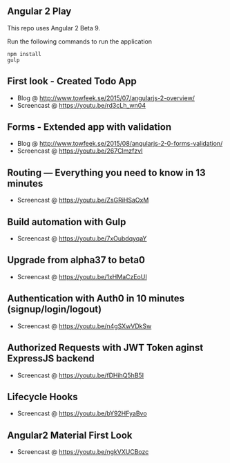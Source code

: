 ## Angular 2 Play

This repo uses Angular 2 Beta 9.

Run the following commands to run the application

    npm install
    gulp

## First look - Created Todo App

- Blog @ http://www.towfeek.se/2015/07/angularjs-2-overview/
- Screencast @ https://youtu.be/rd3cLh_wn04

## Forms - Extended app with validation

- Blog @ http://www.towfeek.se/2015/08/angularjs-2-0-forms-validation/
- Screencast @ https://youtu.be/267ClmzfzvI

## Routing — Everything you need to know in 13 minutes

- Screencast @ https://youtu.be/ZsGRiHSaOxM

## Build automation with Gulp

- Screencast @ https://youtu.be/7xOubdqyqaY

## Upgrade from alpha37 to beta0

- Screencast @ https://youtu.be/1xHMaCzEoUI

## Authentication with Auth0 in 10 minutes (signup/login/logout) 

- Screencast @ https://youtu.be/n4gSXwVDkSw

## Authorized Requests with JWT Token aginst ExpressJS backend 

- Screencast @ https://youtu.be/fDHihQ5hB5I

## Lifecycle Hooks 

- Screencast @ https://youtu.be/bY92HFyaBvo

## Angular2 Material First Look

- Screencast @ https://youtu.be/ngkVXUCBozc
